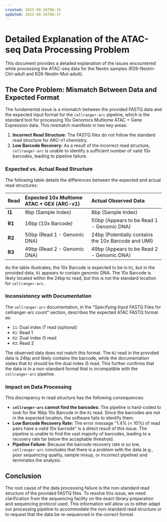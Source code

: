 ```yaml
---
created: 2025-08-26T08:16
updated: 2025-08-26T08:17
---
```

# Detailed Explanation of the ATAC-seq Data Processing Problem

This document provides a detailed explanation of the issues encountered while processing the ATAC-seq data for the Nestin samples (R26-Nestin-Ctrl-adult and R26-Nestin-Mut-adult).

## The Core Problem: Mismatch Between Data and Expected Format

The fundamental issue is a mismatch between the provided FASTQ data and the expected input format for the `cellranger-arc` pipeline, which is the standard tool for processing 10x Genomics Multiome ATAC + Gene Expression data. This mismatch manifests in two key areas:

1.  **Incorrect Read Structure:** The FASTQ files do not follow the standard read structure for ARC-v1 chemistry.
2.  **Low Barcode Recovery:** As a result of the incorrect read structure, `cellranger-arc` is unable to identify a sufficient number of valid 10x barcodes, leading to pipeline failure.

### Expected vs. Actual Read Structure

The following table details the differences between the expected and actual read structures:

| Read | Expected 10x Multiome ATAC + GEX (ARC-v1) | Actual Observed Data |
| :--- | :--- | :--- |
| **I1** | 8bp (Sample Index) | 8bp (Sample Index) |
| **R1** | 16bp (10x Barcode) | 50bp (Appears to be Read 1 - Genomic DNA) |
| **R2** | 50bp (Read 1 - Genomic DNA) | 24bp (Potentially contains the 10x Barcode and UMI) |
| **R3** | 49bp (Read 2 - Genomic DNA) | 49bp (Appears to be Read 2 - Genomic DNA) |

As the table illustrates, the 10x Barcode is expected to be in `R1`, but in the provided data, `R1` appears to contain genomic DNA. The 10x Barcode is likely located within the 24bp `R2` read, but this is not the standard location for `cellranger-arc`.

### Inconsistency with Documentation

The `cellranger-arc` documentation, in the "Specifying Input FASTQ Files for cellranger-arc count" section, describes the expected ATAC FASTQ format as:

*   `I1`: Dual index i7 read (optional)
*   `R1`: Read 1
*   `R2`: Dual index i5 read
*   `R3`: Read 2

The observed data does not match this format. The `R2` read in the provided data is 24bp and likely contains the barcode, while the documentation states that `R2` should be the dual index i5 read. This further confirms that the data is in a non-standard format that is incompatible with the `cellranger-arc` pipeline.

### Impact on Data Processing

This discrepancy in read structure has the following consequences:

*   **`cellranger-arc` cannot find the barcodes:** The pipeline is hard-coded to look for the 16bp 10x Barcode in the `R1` read. Since the barcodes are not in the expected location, the software fails to identify them.
*   **Low Barcode Recovery Rate:** The error message "1.4% (< 10%) of read pairs have a valid 10x barcode" is a direct result of this issue. The pipeline is unable to find the vast majority of barcodes, leading to a recovery rate far below the acceptable threshold.
*   **Pipeline Failure:** Because the barcode recovery rate is so low, `cellranger-arc` concludes that there is a problem with the data (e.g., poor sequencing quality, sample mixup, or incorrect pipeline) and terminates the analysis.

## Conclusion

The root cause of the data processing failure is the non-standard read structure of the provided FASTQ files. To resolve this issue, we need clarification from the sequencing facility on the exact library preparation and sequencing protocol used. This information will allow us to either adapt our processing pipeline to accommodate the non-standard read structure or to request that the data be re-sequenced in the correct format.